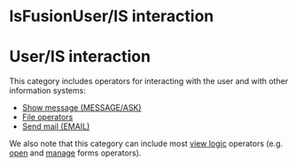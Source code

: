 # lsFusionUser/IS interaction

# User/IS interaction

This category includes operators for interacting with the user and with other information systems:

-   [Show message (MESSAGE/ASK)](lsFusionShow_message_MESSAGE_ASK_.md)
-   [File operators](lsFusionFile_operators.md)
-   [Send mail (EMAIL)](lsFusionSend_mail_EMAIL_.md)

We also note that this category can include most [view logic](lsFusionView_logic.md) operators (e.g. [open](lsFusionOpen_form.md) and [manage](lsFusionForm_operators.md) forms operators).
